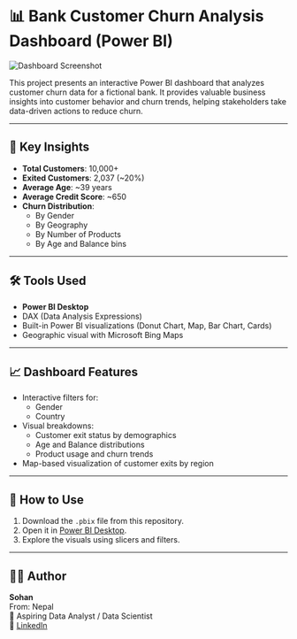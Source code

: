 # 📊 Bank Customer Churn Analysis Dashboard (Power BI)

![Dashboard Screenshot](./dashboard-screenshot.png)

This project presents an interactive Power BI dashboard that analyzes customer churn data for a fictional bank. It provides valuable business insights into customer behavior and churn trends, helping stakeholders take data-driven actions to reduce churn.

---

## 📌 Key Insights

- **Total Customers**: 10,000+
- **Exited Customers**: 2,037 (~20%)
- **Average Age**: ~39 years
- **Average Credit Score**: ~650
- **Churn Distribution**:
  - By Gender
  - By Geography
  - By Number of Products
  - By Age and Balance bins

---


## 🛠️ Tools Used

- **Power BI Desktop**
- DAX (Data Analysis Expressions)
- Built-in Power BI visualizations (Donut Chart, Map, Bar Chart,  Cards)
- Geographic visual with Microsoft Bing Maps

---

## 📈 Dashboard Features

- Interactive filters for:
  - Gender
  - Country
- Visual breakdowns:
  - Customer exit status by demographics
  - Age and Balance distributions
  - Product usage and churn trends
- Map-based visualization of customer exits by region

---

## 🚀 How to Use

1. Download the `.pbix` file from this repository.
2. Open it in [Power BI Desktop](https://powerbi.microsoft.com/en-us/desktop/).
3. Explore the visuals using slicers and filters.

---


## 👨‍💻 Author

**Sohan**  
From: Nepal  
💼 Aspiring Data Analyst / Data Scientist  
🔗 [LinkedIn]((https://www.linkedin.com/in/sohan-kumar-shah-83b61025a/)) 

